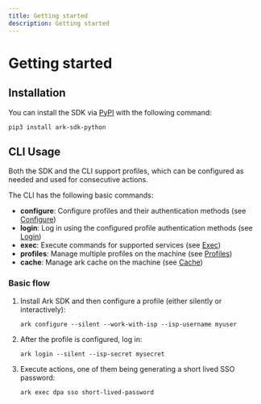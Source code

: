 ```yaml
---
title: Getting started
description: Getting started
---
```


# Getting started

## Installation

You can install the SDK via [PyPI](https://pypi.org/) with the following command:
```shell
pip3 install ark-sdk-python
```

## CLI Usage

Both the SDK and the CLI support profiles, which can be configured as needed and used for consecutive actions.

The CLI has the following basic commands:

- <b>configure</b>: Configure profiles and their authentication methods (see [Configure](commands/configure.md))
- <b>login</b>: Log in using the configured profile authentication methods (see [Login](commands/login.md))
- <b>exec</b>: Execute commands for supported services (see [Exec](commands/exec.md))
- <b>profiles</b>: Manage multiple profiles on the machine (see [Profiles](commands/profiles.md))
- <b>cache</b>: Manage ark cache on the machine (see [Cache](commands/cache.md))


### Basic flow

1. Install Ark SDK and then configure a profile (either silently or interactively):  
    ``` shell linenums="0"
    ark configure --silent --work-with-isp --isp-username myuser
    ```

1. After the profile is configured, log in:
    ``` shell linenums="0"
    ark login --silent --isp-secret mysecret
    ```

1. Execute actions, one of them being generating a short lived SSO password:
    ``` shell linenums="0"
    ark exec dpa sso short-lived-password
    ```
